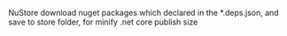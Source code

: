 ﻿NuStore
download nuget packages which declared in the *.deps.json, and save to store folder, for minify .net core publish size